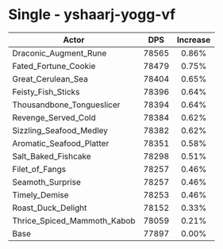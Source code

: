 # Single - yshaarj-yogg-vf
| Actor | DPS | Increase |
|---|:---:|:---:|
|Draconic_Augment_Rune|78565|0.86%|
|Fated_Fortune_Cookie|78479|0.75%|
|Great_Cerulean_Sea|78404|0.65%|
|Feisty_Fish_Sticks|78396|0.64%|
|Thousandbone_Tongueslicer|78394|0.64%|
|Revenge_Served_Cold|78384|0.62%|
|Sizzling_Seafood_Medley|78382|0.62%|
|Aromatic_Seafood_Platter|78351|0.58%|
|Salt_Baked_Fishcake|78298|0.51%|
|Filet_of_Fangs|78257|0.46%|
|Seamoth_Surprise|78257|0.46%|
|Timely_Demise|78253|0.46%|
|Roast_Duck_Delight|78152|0.33%|
|Thrice_Spiced_Mammoth_Kabob|78059|0.21%|
|Base|77897|0.00%|
